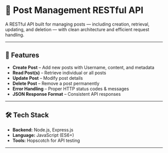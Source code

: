# 📌 Post Management RESTful API

A RESTful API built for managing posts — including creation, retrieval, updating, and deletion — with clean architecture and efficient request handling.

---

## 🚀 Features
- **Create Post** – Add new posts with Username, content, and metadata  
- **Read Post(s)** – Retrieve individual or all posts  
- **Update Post** – Modify post details  
- **Delete Post** – Remove a post permanently  
- **Error Handling** – Proper HTTP status codes & messages  
- **JSON Response Format** – Consistent API responses  

---

## 🛠️ Tech Stack
- **Backend:** Node.js, Express.js    
- **Language:** JavaScript (ES6+)  
- **Tools:** Hopscotch for API testing  

---


